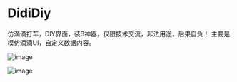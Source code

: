 # DidiDiy
仿滴滴打车，DIY界面，装B神器，仅限技术交流，非法用途，后果自负！ 
主要是模仿滴滴UI，自定义数据内容。

![image](https://github.com/milo1988/DidiDiy/blob/master/screenshot/demo1.png)

![image](https://github.com/milo1988/DidiDiy/blob/master/screenshot/demo2.png)

